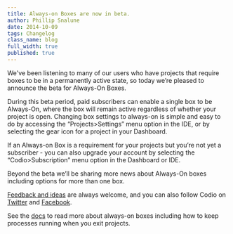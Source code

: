 ```yaml
---
title: Always-on Boxes are now in beta.
author: Phillip Snalune
date: 2014-10-09
tags: Changelog
class_name: blog
full_width: true
published: true
---
```


We've been listening to many of our users who have projects that require boxes to be in a permanently active state, so today we’re pleased to announce the beta for Always-On Boxes.

During this beta period, paid subscribers can enable a single box to be Always-On, where the box will remain active regardless of whether your project is open.  Changing box settings to always-on is simple and easy to do by accessing the “Projects>Settings” menu option in the IDE, or by selecting the gear icon for a project in your Dashboard.

If an Always-on Box is a requirement for your projects but you’re not yet a subscriber - you can also upgrade your account by selecting the “Codio>Subscription” menu option in the Dashboard or IDE.

Beyond the beta we’ll be sharing more news about Always-On boxes including options for more than one box.

[Feedback and ideas](http://forum.codio.com) are always welcome, and you can also follow Codio on [Twitter](https://twitter.com/codiohq) and [Facebook](https://www.facebook.com/CodioHQ).

See the [docs](/docs/boxes/always-on/) to read more about always-on boxes including how to keep processes running when you exit projects.